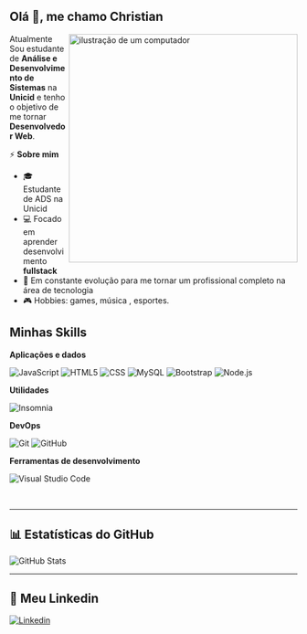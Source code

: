 ## Olá 👋, me chamo Christian
<img src="https://raw.githubusercontent.com/MicaelliMedeiros/micaellimedeiros/master/image/computer-illustration.png" alt="ilustração de um computador" min-width="400px" max-width="400px" width="400px" align="right">

Atualmente Sou estudante de **Análise e Desenvolvimento de Sistemas** na **Unicid** e tenho o objetivo de me tornar **Desenvolvedor Web**.  
 
 ⚡ **Sobre mim**
- 🎓 Estudante de ADS na Unicid  
- 💻 Focado em aprender desenvolvimento **fullstack** 
- 🧠 Em constante evolução para me tornar um profissional completo na área de tecnologia  
- 🎮 Hobbies: games, música , esportes.


## Minhas Skills

**Aplicações e dados**

![JavaScript](https://img.shields.io/badge/-JavaScript-333333?style=flat&logo=javascript)
![HTML5](https://img.shields.io/badge/-HTML5-333333?style=flat&logo=HTML5)
![CSS](https://img.shields.io/badge/-CSS-333333?style=flat&logo=CSS3&logoColor=1572B6)
![MySQL](https://img.shields.io/badge/-MySQL-333333?style=flat&logo=mysql)
![Bootstrap](https://img.shields.io/badge/-Bootstrap-333333?style=flat&logo=bootstrap&logoColor=563D7C)
![Node.js](https://img.shields.io/badge/-Node.js-333333?style=flat&logo=node.js)

**Utilidades**

![Insomnia](https://img.shields.io/badge/-Insomnia-333333?style=flat&logo=insomnia)

**DevOps**

![Git](https://img.shields.io/badge/-Git-333333?style=flat&logo=git)
![GitHub](https://img.shields.io/badge/-GitHub-333333?style=flat&logo=github)

**Ferramentas de desenvolvimento**

![Visual Studio Code](https://img.shields.io/badge/-Visual%20Studio%20Code-333333?style=flat&logo=visual-studio-code&logoColor=007ACC)

<br/>


---

## 📊 Estatísticas do GitHub
![GitHub Stats](https://github-readme-stats.vercel.app/api?username=TechChristian&show_icons=true&theme=radical)

---

## 🔗 Meu Linkedin
[![Linkedin](https://img.shields.io/badge/-LinkedIn-blue?logo=linkedin&style=for-the-badge)](https://www.linkedin.com/in/christianlsv/)
